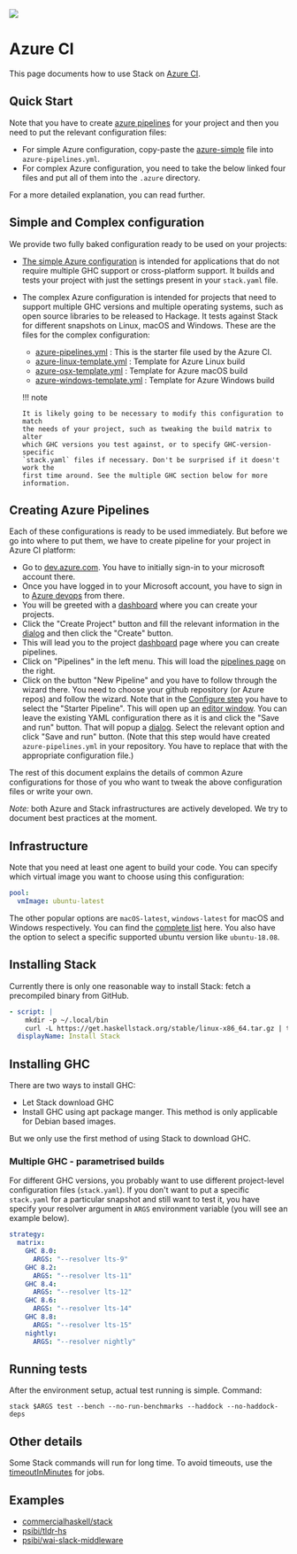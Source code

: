 <div class="hidden-warning"><a href="https://docs.haskellstack.org/"><img src="https://cdn.jsdelivr.net/gh/commercialhaskell/stack/doc/img/hidden-warning.svg"></a></div>

# Azure CI

This page documents how to use Stack on [Azure CI](http://dev.azure.com/).

## Quick Start

Note that you have to create [azure pipelines](#creating-azure-pipelines) for
your project and then you need to put the relevant configuration files:

* For simple Azure configuration, copy-paste the
  [azure-simple](https://raw.githubusercontent.com/commercialhaskell/stack/stable/doc/azure/azure-simple.yml)
  file into `azure-pipelines.yml`.
* For complex Azure configuration, you need to take the below linked four files
  and put all of them into the `.azure` directory.

For a more detailed explanation, you can read further.

## Simple and Complex configuration

We provide two fully baked configuration ready to be used on your projects:

* [The simple Azure configuration](https://raw.githubusercontent.com/commercialhaskell/stack/stable/doc/azure/azure-simple.yml)
  is intended for applications that do not require multiple GHC support or
  cross-platform support. It builds and tests your project with just the
  settings present in your `stack.yaml` file.
* The complex Azure configuration is intended for projects that need to support
  multiple GHC versions and multiple operating systems, such as open source
  libraries to be released to Hackage. It tests against Stack for different
  snapshots on Linux, macOS and Windows. These are the files for the complex
  configuration:
  - [azure-pipelines.yml](https://raw.githubusercontent.com/commercialhaskell/stack/stable/doc/azure/azure-pipelines.yml)
    : This is the starter file used by the Azure CI.
  - [azure-linux-template.yml](https://raw.githubusercontent.com/commercialhaskell/stack/stable/doc/azure/azure-linux-template.yml)
    : Template for Azure Linux build
  - [azure-osx-template.yml](https://raw.githubusercontent.com/commercialhaskell/stack/stable/doc/azure/azure-osx-template.yml)
    : Template for Azure macOS build
  - [azure-windows-template.yml](https://raw.githubusercontent.com/commercialhaskell/stack/stable/doc/azure/azure-windows-template.yml)
    : Template for Azure Windows build

  !!! note

      It is likely going to be necessary to modify this configuration to match
      the needs of your project, such as tweaking the build matrix to alter
      which GHC versions you test against, or to specify GHC-version-specific
      `stack.yaml` files if necessary. Don't be surprised if it doesn't work the
      first time around. See the multiple GHC section below for more
      information.

## Creating Azure Pipelines

Each of these configurations is ready to be used immediately. But before we go
into where to put them, we have to create pipeline for your project in Azure
CI platform:

* Go to [dev.azure.com](https://dev.azure.com). You have to initially sign-in to
  your microsoft account there.
* Once you have logged in to your Microsoft account, you have to sign in to
  [Azure devops](https://user-images.githubusercontent.com/737477/52465678-70963080-2ba5-11e9-83d8-84112b140236.png)
  from there.
* You will be greeted with a
  [dashboard](https://user-images.githubusercontent.com/737477/52465677-70963080-2ba5-11e9-904a-c15c7c0524ef.png)
  where you can create your projects.
* Click the "Create Project" button and fill the relevant information in the
  [dialog](https://user-images.githubusercontent.com/737477/52465676-70963080-2ba5-11e9-82a4-093ee58f11c9.png) and then click the "Create" button.
* This will lead you to the project
  [dashboard](https://user-images.githubusercontent.com/737477/52465675-6ffd9a00-2ba5-11e9-917e-3dec251fcc87.png)
  page where you can create pipelines.
* Click on "Pipelines" in the left menu. This will load the
  [pipelines page](https://user-images.githubusercontent.com/737477/52465673-6ffd9a00-2ba5-11e9-97a4-04e703ae1fbc.png)
  on the right.
* Click on the button "New Pipeline" and you have to follow through the wizard
  there. You need to choose your github repository (or Azure repos) and follow
  the wizard. Note that in the
  [Configure step](https://user-images.githubusercontent.com/737477/52465670-6ffd9a00-2ba5-11e9-83a3-9fffdacbf249.png)
  you have to select the "Starter Pipeline". This will open up an
  [editor window](https://user-images.githubusercontent.com/737477/52465669-6f650380-2ba5-11e9-9662-e9c6fc2682b5.png).
  You can leave the existing YAML configuration there as it is and click the
  "Save and run" button. That will popup a
  [dialog](https://user-images.githubusercontent.com/737477/52465668-6f650380-2ba5-11e9-9203-6347a609e3c4.png).
  Select the relevant option and click "Save and run" button. (Note that this
  step would have created `azure-pipelines.yml` in your repository. You have to
  replace that with the appropriate configuration file.)

The rest of this document explains the details of common Azure configurations
for those of you who want to tweak the above configuration files or write your
own.

*Note:* both Azure and Stack infrastructures are actively developed. We try to
document best practices at the moment.

## Infrastructure

Note that you need at least one agent to build your code. You can specify which
virtual image you want to choose using this configuration:

~~~yaml
pool:
  vmImage: ubuntu-latest
~~~

The other popular options are `macOS-latest`, `windows-latest` for macOS and
Windows respectively. You can find the
[complete list](https://docs.microsoft.com/en-us/azure/devops/pipelines/agents/hosted?view=vsts&tabs=yaml)
here. You also have the option to select a specific supported ubuntu version
like `ubuntu-18.08`.

## Installing Stack

Currently there is only one reasonable way to install Stack: fetch a precompiled
binary from GitHub.

~~~yaml
- script: |
    mkdir -p ~/.local/bin
    curl -L https://get.haskellstack.org/stable/linux-x86_64.tar.gz | tar xz --wildcards --strip-components=1 -C ~/.local/bin '*/stack'
  displayName: Install Stack
~~~

## Installing GHC

There are two ways to install GHC:

- Let Stack download GHC
- Install GHC using apt package manger. This method is only applicable for
  Debian based images.

But we only use the first method of using Stack to download GHC.

### Multiple GHC - parametrised builds

For different GHC versions, you probably want to use different project-level
configuration files (`stack.yaml`). If you don't want to put a specific
`stack.yaml` for a particular snapshot and still want to test it, you have
specify your resolver argument in `ARGS` environment variable (you will see an
example below).

~~~yaml
strategy:
  matrix:
    GHC 8.0:
      ARGS: "--resolver lts-9"
    GHC 8.2:
      ARGS: "--resolver lts-11"
    GHC 8.4:
      ARGS: "--resolver lts-12"
    GHC 8.6:
      ARGS: "--resolver lts-14"
    GHC 8.8:
      ARGS: "--resolver lts-15"
    nightly:
      ARGS: "--resolver nightly"
~~~

## Running tests

After the environment setup, actual test running is simple. Command:

~~~text
stack $ARGS test --bench --no-run-benchmarks --haddock --no-haddock-deps
~~~

## Other details

Some Stack commands will run for long time. To avoid timeouts, use the
[timeoutInMinutes](https://docs.microsoft.com/en-us/azure/devops/pipelines/process/phases?tabs=yaml&view=azdevops#timeouts)
for jobs.

## Examples

- [commercialhaskell/stack](https://github.com/commercialhaskell/stack/blob/master/azure-pipelines.yml)
- [psibi/tldr-hs](http://github.com/psibi/tldr-hs)
- [psibi/wai-slack-middleware](https://github.com/psibi/wai-slack-middleware)
